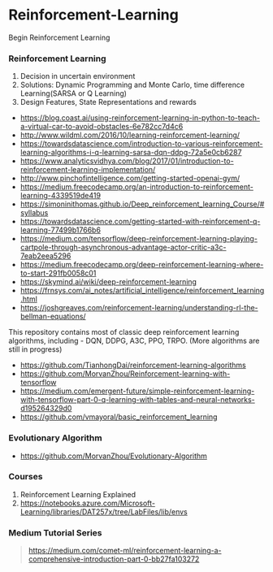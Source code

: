 # Reinforcement-Learning
Begin Reinforcement Learning 

### Reinforcement Learning  
<ol>
<li> Decision in uncertain environment  </li>
<li> Solutions: Dynamic Programming and Monte Carlo, time difference Learning(SARSA or Q Learning) </li>
<li> Design Features, State Representations and rewards </li>
</ol>

* https://blog.coast.ai/using-reinforcement-learning-in-python-to-teach-a-virtual-car-to-avoid-obstacles-6e782cc7d4c6  
* http://www.wildml.com/2016/10/learning-reinforcement-learning/  
* https://towardsdatascience.com/introduction-to-various-reinforcement-learning-algorithms-i-q-learning-sarsa-dqn-ddpg-72a5e0cb6287  
* https://www.analyticsvidhya.com/blog/2017/01/introduction-to-reinforcement-learning-implementation/  
* http://www.pinchofintelligence.com/getting-started-openai-gym/  
* https://medium.freecodecamp.org/an-introduction-to-reinforcement-learning-4339519de419  
* https://simoninithomas.github.io/Deep_reinforcement_learning_Course/#syllabus  
* https://towardsdatascience.com/getting-started-with-reinforcement-q-learning-77499b1766b6  
* https://medium.com/tensorflow/deep-reinforcement-learning-playing-cartpole-through-asynchronous-advantage-actor-critic-a3c-7eab2eea5296  
* https://medium.freecodecamp.org/deep-reinforcement-learning-where-to-start-291fb0058c01  
* https://skymind.ai/wiki/deep-reinforcement-learning  
* https://frnsys.com/ai_notes/artificial_intelligence/reinforcement_learning.html  
* https://joshgreaves.com/reinforcement-learning/understanding-rl-the-bellman-equations/  


This repository contains most of classic deep reinforcement learning algorithms, including - DQN, DDPG, A3C, PPO, TRPO. (More algorithms are still in progress)
* https://github.com/TianhongDai/reinforcement-learning-algorithms  
* https://github.com/MorvanZhou/Reinforcement-learning-with-tensorflow  
* https://medium.com/emergent-future/simple-reinforcement-learning-with-tensorflow-part-0-q-learning-with-tables-and-neural-networks-d195264329d0  
* https://github.com/vmayoral/basic_reinforcement_learning  


### Evolutionary Algorithm  
* https://github.com/MorvanZhou/Evolutionary-Algorithm  

### Courses   
1. Reinforcement Learning Explained  
2. https://notebooks.azure.com/Microsoft-Learning/libraries/DAT257x/tree/LabFiles/lib/envs  

### Medium Tutorial Series  
> https://medium.com/comet-ml/reinforcement-learning-a-comprehensive-introduction-part-0-bb27fa103272  

